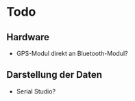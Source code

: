 # Todo
## Hardware
- GPS-Modul direkt an Bluetooth-Modul?
## Darstellung der Daten
- Serial Studio?
